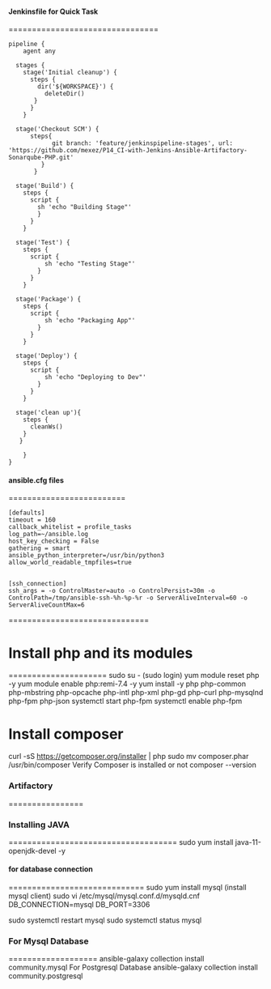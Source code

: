
#### Jenkinsfile for Quick Task
================================
```
pipeline {
    agent any

  stages {
    stage('Initial cleanup') {
      steps {
        dir('${WORKSPACE}') {
          deleteDir()
       } 
      }
    }

  stage('Checkout SCM') {
      steps{
            git branch: 'feature/jenkinspipeline-stages', url: 'https://github.com/mexez/P14_CI-with-Jenkins-Ansible-Artifactory-Sonarqube-PHP.git'
         }
       }

  stage('Build') {
    steps {
      script {
        sh 'echo "Building Stage"'
        }
      }
    }

  stage('Test') {
    steps {
      script {
          sh 'echo "Testing Stage"'
        }
      }
    }

  stage('Package') {
    steps {
      script {
          sh 'echo "Packaging App"'
        }
      }
    }

  stage('Deploy') {
    steps {
      script {
          sh 'echo "Deploying to Dev"'
        }
      }
    }
    
  stage('clean up'){
    steps {
      cleanWs()
    } 
   }
   
    }
}
```

#### ansible.cfg files
=========================
```
[defaults]
timeout = 160
callback_whitelist = profile_tasks
log_path=~/ansible.log
host_key_checking = False
gathering = smart
ansible_python_interpreter=/usr/bin/python3
allow_world_readable_tmpfiles=true


[ssh_connection]
ssh_args = -o ControlMaster=auto -o ControlPersist=30m -o ControlPath=/tmp/ansible-ssh-%h-%p-%r -o ServerAliveInterval=60 -o ServerAliveCountMax=6
```

==============================

# Install php and its modules
=====================
        sudo su - (sudo login)
yum module reset php -y
yum module enable php:remi-7.4 -y
yum install -y php php-common php-mbstring php-opcache php-intl php-xml php-gd php-curl php-mysqlnd php-fpm php-json
systemctl start php-fpm
systemctl enable php-fpm

Install composer
=====================================
curl -sS https://getcomposer.org/installer | php
sudo mv composer.phar /usr/bin/composer
   Verify Composer is installed or not
composer --version

### Artifactory
================

### Installing JAVA
====================================
sudo yum install java-11-openjdk-devel -y

#### for database connection
=============================
sudo yum install mysql (install mysql client)
sudo vi /etc/mysql/mysql.conf.d/mysqld.cnf
DB_CONNECTION=mysql
DB_PORT=3306

sudo systemctl restart mysql
sudo systemctl status mysql

### For Mysql Database
===================
ansible-galaxy collection install community.mysql
For Postgresql Database
ansible-galaxy collection install community.postgresql